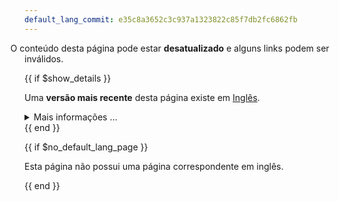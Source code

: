 ```yaml
---
default_lang_commit: e35c8a3652c3c937a1323822c85f7db2fc6862fb
---
```


<i class="fa-solid fa-triangle-exclamation" style="margin-left: -1.9rem; padding-right: 0.5rem;"></i>
O conteúdo desta página pode estar **desatualizado** e alguns links podem ser
inválidos.

{{ if $show_details }}

Uma **versão mais recente** desta página existe em
<a href="{{$default_lang_page_url}}">Inglês</a>.

<details class="mt-2">
  <summary>Mais informações ...</summary>
  <p>
    Para visualizar as alterações na página em inglês desde a última atualização: visite
    <a href="{{$compare_url}}" class="external-link" target="_blank" rel="noopener" data-proofer-ignore>
      GitHub compare {{$default_lang_commit_short}}..{{$default_lang_hash_short}}
    </a>
    e procure por <code>{{$def_lang_path}}</code>.
  </p>
</details>
{{ end }}

{{ if $no_default_lang_page }}

Esta página não possui uma página correspondente em inglês.

{{ end }}
